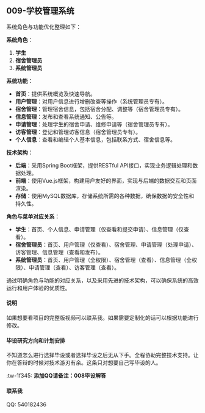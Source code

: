 
## 009-学校管理系统
系统角色与功能优化整理如下：

**系统角色**：

1. **学生**
2. **宿舍管理员**
3. **系统管理员**

**系统功能**：

- **首页**：提供系统概览及快速导航。
- **用户管理**：对用户信息进行增删改查等操作（系统管理员专有）。
- **宿舍管理**：管理宿舍信息，包括宿舍分配、调整等（宿舍管理员专有）。
- **信息管理**：发布和查看系统通知、公告等。
- **申请管理**：处理学生的宿舍申请、维修申请等（宿舍管理员专有）。
- **访客管理**：登记和管理访客信息（宿舍管理员专有）。
- **个人信息**：查看和编辑个人基本信息，包括联系方式、宿舍信息等。

**技术架构**：

- **后端**：采用Spring Boot框架，提供RESTful API接口，实现业务逻辑处理和数据处理。
- **前端**：使用Vue.js框架，构建用户友好的界面，实现与后端的数据交互和页面渲染。
- **存储**：使用MySQL数据库，存储系统所需的各种数据，确保数据的安全性和持久性。

**角色与菜单对应关系**：

- **学生**：首页、个人信息、申请管理（仅查看和提交申请）、信息管理（仅查看）。
- **宿舍管理员**：首页、用户管理（仅查看）、宿舍管理、申请管理（处理申请）、访客管理、信息管理（查看和发布）。
- **系统管理员**：首页、用户管理（全权限）、宿舍管理（查看）、信息管理（全权限）、申请管理（查看）、访客管理（查看）。

通过明确角色与功能的对应关系，以及采用先进的技术架构，可以确保系统的高效运行和用户体验的优质性。

#### 说明
如果想要看项目的完整版视频可以联系我。如果需要定制化的话可以根据功能进行修改。

#### 毕设研究方向和计划安排
不知道怎么进行选择毕设或者选择毕设之后无从下手。全程协助完整技术支持。让你在答辩的时候对技术游刃有余。这条只对想要自己写毕设的人。

:tw-1f345: **添加QQ请备注：008毕设解答**

#### 联系我
QQ: 540182436
